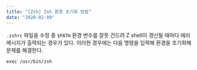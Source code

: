 ```yaml
---
title: "[Zsh] Zsh 환경 초기화 방법"
date: "2020-02-09"
---
```


`.zshrc` 파일을 수정 중 `$PATH` 환경 변수를 잘못 건드려 Z shell이 갱신될 때마다 에러 메시지가 출력되는 경우가 있다. 이러한 경우에는 다음 명령을 입력해 환경을 초기화해 문제를 해결한다.

```
exec /usr/bin/zsh
```
